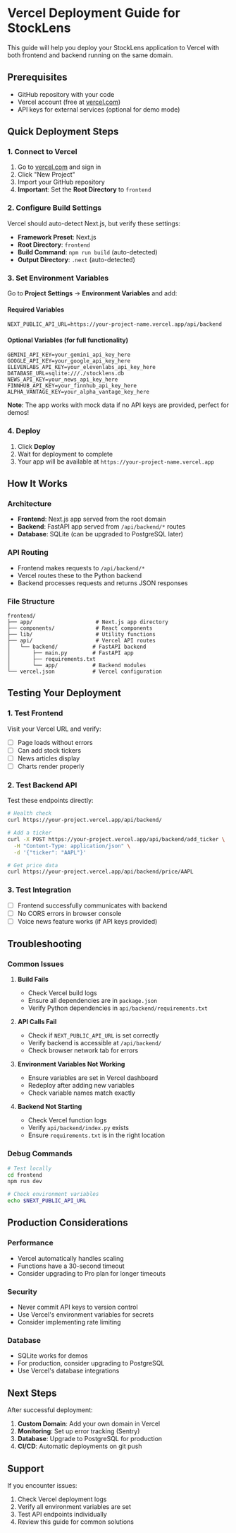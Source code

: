 # Vercel Deployment Guide for StockLens

This guide will help you deploy your StockLens application to Vercel with both frontend and backend running on the same domain.

## Prerequisites

- GitHub repository with your code
- Vercel account (free at [vercel.com](https://vercel.com))
- API keys for external services (optional for demo mode)

## Quick Deployment Steps

### 1. Connect to Vercel

1. Go to [vercel.com](https://vercel.com) and sign in
2. Click "New Project"
3. Import your GitHub repository
4. **Important**: Set the **Root Directory** to `frontend`

### 2. Configure Build Settings

Vercel should auto-detect Next.js, but verify these settings:

- **Framework Preset**: Next.js
- **Root Directory**: `frontend`
- **Build Command**: `npm run build` (auto-detected)
- **Output Directory**: `.next` (auto-detected)

### 3. Set Environment Variables

Go to **Project Settings** → **Environment Variables** and add:

#### Required Variables
```
NEXT_PUBLIC_API_URL=https://your-project-name.vercel.app/api/backend
```

#### Optional Variables (for full functionality)
```
GEMINI_API_KEY=your_gemini_api_key_here
GOOGLE_API_KEY=your_google_api_key_here
ELEVENLABS_API_KEY=your_elevenlabs_api_key_here
DATABASE_URL=sqlite:///./stocklens.db
NEWS_API_KEY=your_news_api_key_here
FINNHUB_API_KEY=your_finnhub_api_key_here
ALPHA_VANTAGE_KEY=your_alpha_vantage_key_here
```

**Note**: The app works with mock data if no API keys are provided, perfect for demos!

### 4. Deploy

1. Click **Deploy**
2. Wait for deployment to complete
3. Your app will be available at `https://your-project-name.vercel.app`

## How It Works

### Architecture
- **Frontend**: Next.js app served from the root domain
- **Backend**: FastAPI app served from `/api/backend/*` routes
- **Database**: SQLite (can be upgraded to PostgreSQL later)

### API Routing
- Frontend makes requests to `/api/backend/*`
- Vercel routes these to the Python backend
- Backend processes requests and returns JSON responses

### File Structure
```
frontend/
├── app/                    # Next.js app directory
├── components/             # React components
├── lib/                    # Utility functions
├── api/                    # Vercel API routes
│   └── backend/           # FastAPI backend
│       ├── main.py        # FastAPI app
│       ├── requirements.txt
│       └── app/           # Backend modules
└── vercel.json            # Vercel configuration
```

## Testing Your Deployment

### 1. Test Frontend
Visit your Vercel URL and verify:
- [ ] Page loads without errors
- [ ] Can add stock tickers
- [ ] News articles display
- [ ] Charts render properly

### 2. Test Backend API
Test these endpoints directly:
```bash
# Health check
curl https://your-project.vercel.app/api/backend/

# Add a ticker
curl -X POST https://your-project.vercel.app/api/backend/add_ticker \
  -H "Content-Type: application/json" \
  -d '{"ticker": "AAPL"}'

# Get price data
curl https://your-project.vercel.app/api/backend/price/AAPL
```

### 3. Test Integration
- [ ] Frontend successfully communicates with backend
- [ ] No CORS errors in browser console
- [ ] Voice news feature works (if API keys provided)

## Troubleshooting

### Common Issues

1. **Build Fails**
   - Check Vercel build logs
   - Ensure all dependencies are in `package.json`
   - Verify Python dependencies in `api/backend/requirements.txt`

2. **API Calls Fail**
   - Check if `NEXT_PUBLIC_API_URL` is set correctly
   - Verify backend is accessible at `/api/backend/`
   - Check browser network tab for errors

3. **Environment Variables Not Working**
   - Ensure variables are set in Vercel dashboard
   - Redeploy after adding new variables
   - Check variable names match exactly

4. **Backend Not Starting**
   - Check Vercel function logs
   - Verify `api/backend/index.py` exists
   - Ensure `requirements.txt` is in the right location

### Debug Commands

```bash
# Test locally
cd frontend
npm run dev

# Check environment variables
echo $NEXT_PUBLIC_API_URL
```

## Production Considerations

### Performance
- Vercel automatically handles scaling
- Functions have a 30-second timeout
- Consider upgrading to Pro plan for longer timeouts

### Security
- Never commit API keys to version control
- Use Vercel's environment variables for secrets
- Consider implementing rate limiting

### Database
- SQLite works for demos
- For production, consider upgrading to PostgreSQL
- Use Vercel's database integrations

## Next Steps

After successful deployment:

1. **Custom Domain**: Add your own domain in Vercel
2. **Monitoring**: Set up error tracking (Sentry)
3. **Database**: Upgrade to PostgreSQL for production
4. **CI/CD**: Automatic deployments on git push

## Support

If you encounter issues:
1. Check Vercel deployment logs
2. Verify all environment variables are set
3. Test API endpoints individually
4. Review this guide for common solutions
